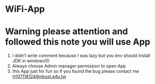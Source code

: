 # WiFi-App
Warning please attention and followed this note you will use App
================================================================================

1. I didn’t write  comment because I was lazy but you env should install JDK in windows10
2. Always choose Admin manager permission to open App
3. this App just for fun so if you found the bug please contact me  H107118124@nkust.edu.tw
